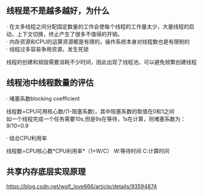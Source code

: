 ## 线程是不是越多越好，为什么

· 在太多线程之间分配固定数量的工作会使每个线程的工作量太少，大量线程的启动，上下文切换，终止产生了很多不值得的开销。\
· 内存资源和CPU的运算资源都是有限的，操作系统本身对线程数也是有限制的\
· 线程过多容易争用资源，发生死锁

线程的创建和销毁需要消耗不少时间，因此出现了线程池，可以避免频繁创建线程

## 线程池中线程数量的评估

· 堵塞系数blocking coefficient

线程数=CPU可用核心数/(1-阻塞系数)，其中阻塞系数的取值在0和1之间\
如一个线程完成一个任务需要10s,但是9s在等待，1s在计算，则堵塞系数为：9/10=0.9

· 结合CPU利用率

线程数=CPU核心数\*CPU利用率\*（1+W/C）   W:等待时间  C:计算时间

## 共享内存底层实现原理

https://blog.csdn.net/wolf_love666/article/details/93594874
